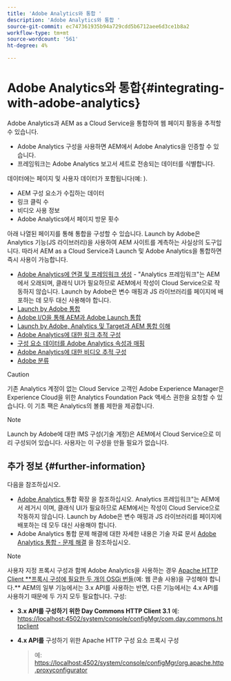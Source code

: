 ```yaml
---
title: 'Adobe Analytics와 통합 '
description: 'Adobe Analytics와 통합 '
source-git-commit: ec747361935b94a729cdd5b6712aee6d3ce1b8a2
workflow-type: tm+mt
source-wordcount: '561'
ht-degree: 4%

---
```



# Adobe Analytics와 통합{#integrating-with-adobe-analytics}

Adobe Analytics과 AEM as a Cloud Service을 통합하여 웹 페이지 활동을 추적할 수 있습니다.

* Adobe Analytics 구성을 사용하면 AEM에서 Adobe Analytics을 인증할 수 있습니다.
* 프레임워크는 Adobe Analytics 보고서 세트로 전송되는 데이터를 식별합니다.

데이터에는 페이지 및 사용자 데이터가 포함됩니다(예: ).

* AEM 구성 요소가 수집하는 데이터
* 링크 클릭 수
* 비디오 사용 정보
* Adobe Analytics에서 페이지 방문 횟수

아래 나열된 페이지를 통해 통합을 구성할 수 있습니다. Launch by Adobe은 Analytics 기능(JS 라이브러리)을 사용하여 AEM 사이트를 계측하는 사실상의 도구입니다. 따라서 AEM as a Cloud Service과 Launch 및 Adobe Analytics을 통합하면 즉시 사용이 가능합니다.

* [Adobe Analytics에 연결 및 프레임워크 생성](https://docs.adobe.com/content/help/en/experience-manager-65/administering/integration/adobeanalytics-connect.html)  - &quot;Analytics 프레임워크&quot;는 AEM에서 오래되며, 클래식 UI가 필요하므로 AEM에서 작성이 Cloud Service으로 작동하지 않습니다. Launch by Adobe은 변수 매핑과 JS 라이브러리를 페이지에 배포하는 데 모두 대신 사용해야 합니다.
* [Launch by Adobe 통합](https://docs.adobe.com/content/help/en/experience-manager-learn/sites/integrations/adobe-launch-integration-tutorial-understand.html)
* [Adobe I/O을 통해 AEM과 Adobe Launch 통합](https://helpx.adobe.com/experience-manager/using/aem_launch_adobeio_integration.html)
* [Launch by Adobe, Analytics 및 Target과 AEM 통합 이해](https://helpx.adobe.com/experience-manager/kt/integration/using/aem-launch-integration-tutorial-understand.html)
* [Adobe Analytics에 대한 링크 추적 구성](https://docs.adobe.com/content/help/en/experience-manager-65/administering/integration/adobeanalytics-link.html)
* [구성 요소 데이터를 Adobe Analytics 속성과 매핑](https://docs.adobe.com/content/help/en/experience-manager-65/administering/integration/adobeanalytics-mapping.html)
* [Adobe Analytics에 대한 비디오 추적 구성](https://docs.adobe.com/content/help/en/experience-manager-65/administering/integration/adobeanalytics-video.html)
* [Adobe 분류](https://docs.adobe.com/content/help/en/experience-manager-65/administering/integration/adobeanalytics-classifications.html)

>[!CAUTION]
>
>기존 Analytics 계정이 없는 Cloud Service 고객인 Adobe Experience Manager은 Experience Cloud을 위한 Analytics Foundation Pack 액세스 권한을 요청할 수 있습니다.  이 기초 팩은 Analytics의 볼륨 제한을 제공합니다.

>[!NOTE]
>
>Launch by Adobe에 대한 IMS 구성(기술 계정)은 AEM에서 Cloud Service으로 미리 구성되어 있습니다. 사용자는 이 구성을 만들 필요가 없습니다.

## 추가 정보 {#further-information}

다음을 참조하십시오.

* [Adobe Analytics ](https://docs.adobe.com/content/help/en/experience-manager-65/developing/extending-aem/extending-analytics/extending-analytics.html) 통합 확장 을 참조하십시오. Analytics 프레임워크&quot;는 AEM에서 레거시 이며, 클래식 UI가 필요하므로 AEM에서는 작성이 Cloud Service으로 작동하지 않습니다. Launch by Adobe은 변수 매핑과 JS 라이브러리를 페이지에 배포하는 데 모두 대신 사용해야 합니다.
* Adobe Analytics 통합 문제 해결에 대한 자세한 내용은 기술 자료 문서 [Adobe Analytics 통합 - 문제 해결](https://helpx.adobe.com/experience-manager/kb/sitecatalystintegrationtroubleshooting.html) 을 참조하십시오.

>[!NOTE]
>
>사용자 지정 프록시 구성과 함께 Adobe Analytics을 사용하는 경우 [Apache HTTP Client **프록시 구성에 필요한 두 개의 OSGi 번들](https://docs.adobe.com/content/help/en/experience-manager-65/deploying/configuring/configuring-osgi.html)(예: 웹 콘솔 사용)을 구성해야 합니다.** AEM의 일부 기능에서는 3.x API를 사용하는 반면, 다른 기능에서는 4.x API를 사용하기 때문에 두 가지 모두 필요합니다. 구성:
>
>* **3.x API를 구성하기 위한 Day Commons HTTP Client 3.1** 
   >  예: [https://localhost:4502/system/console/configMgr/com.day.commons.httpclient](https://localhost:4502/system/console/configMgr/com.day.commons.httpclient)
   >
   >
* **4.x API를** 구성하기 위한 Apache HTTP 구성 요소 프록시 구성
   >  예: [https://localhost:4502/system/console/configMgr/org.apache.http.proxyconfigurator](https://localhost:4502/system/console/configMgr/org.apache.http.proxyconfigurator)

>


